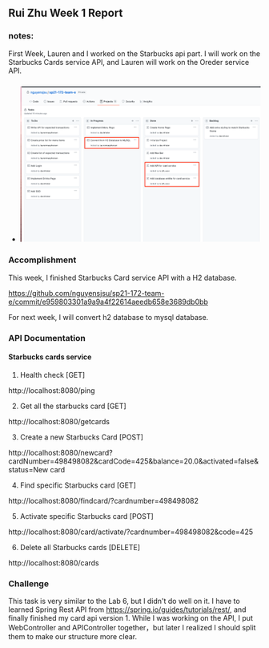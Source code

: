 ## Rui Zhu Week 1 Report

### notes:

First Week, Lauren and I worked on the Starbucks api part. I will work on the Starbucks Cards service API, and Lauren will work on the Oreder service API.

###
* ![pic1](images/snapshot_1.png)

### Accomplishment

This week, I finished Starbucks Card service API with a H2 database.

https://github.com/nguyensjsu/sp21-172-team-e/commit/e959803301a9a9a4f22614aeedb658e3689db0bb

For next week, I will convert h2 database to mysql database.
### API Documentation
#### Starbucks cards service

1.	Health check [GET]

http://localhost:8080/ping

2.	Get all the starbucks card [GET]

http://localhost:8080/getcards

3.	Create a new Starbucks Card [POST]

http://localhost:8080/newcard?cardNumber=498498082&cardCode=425&balance=20.0&activated=false&status=New card

4.	Find specific Starbucks card [GET]

http://localhost:8080/findcard/?cardnumber=498498082

5.	Activate specific Starbucks card [POST]

http://localhost:8080/card/activate/?cardnumber=498498082&code=425

6.	Delete all Starbucks cards [DELETE]

http://localhost:8080/cards


### Challenge 

This task is very similar to the Lab 6, but I didn't do well on it. I have to learned Spring Rest API from https://spring.io/guides/tutorials/rest/, and finally finished my card api version 1.
While I was working on the API, I put WebController and APIController together，but later I realized I should split them to make our structure more clear.

